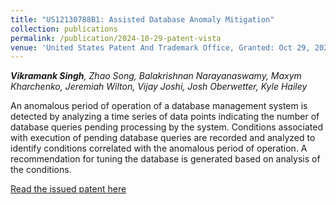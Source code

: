 ```yaml
---
title: "US12130788B1: Assisted Database Anomaly Mitigation"
collection: publications
permalink: /publication/2024-10-29-patent-vista
venue: 'United States Patent And Trademark Office, Granted: Oct 29, 2024'
---
```


_**Vikramank Singh**, Zhao Song, Balakrishnan Narayanaswamy, Maxym Kharchenko, Jeremiah Wilton, Vijay Joshi, Josh Oberwetter, Kyle Hailey_

An anomalous period of operation of a database management system is detected by analyzing a time series of data points indicating the number of database queries pending processing by the system. Conditions associated with execution of pending database queries are recorded and analyzed to identify conditions correlated with the anomalous period of operation. A recommendation for tuning the database is generated based on analysis of the conditions.

[Read the issued patent here](https://ppubs.uspto.gov/dirsearch-public/print/downloadBasicPdf/12130788?requestToken=eyJzdWIiOiIwOGI1YzUwZS01NDUxLTQzNDItYjFiYy1kMzQ0OGNjM2NkMTciLCJ2ZXIiOiI2Y2UzZDYxNS1lNTUwLTRhMDMtOTdmNS03ZjllZTIyZWZjOWEiLCJleHAiOjB9)
